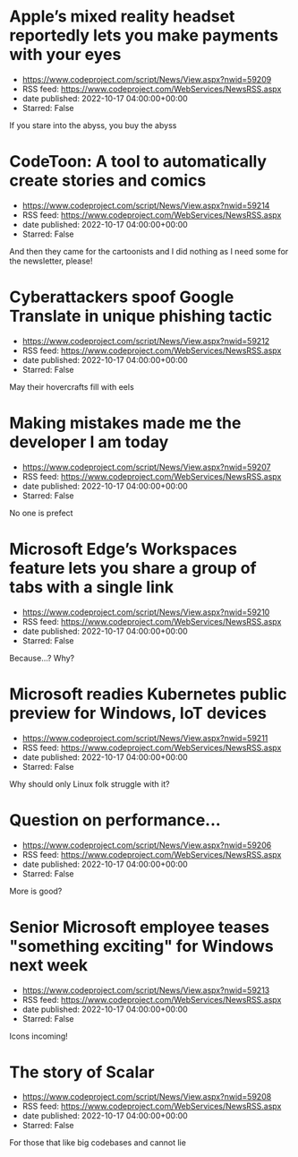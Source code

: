 # Apple’s mixed reality headset reportedly lets you make payments with your eyes
 - https://www.codeproject.com/script/News/View.aspx?nwid=59209
 - RSS feed: https://www.codeproject.com/WebServices/NewsRSS.aspx
 - date published: 2022-10-17 04:00:00+00:00
 - Starred: False

If you stare into the abyss, you buy the abyss

# CodeToon: A tool to automatically create stories and comics
 - https://www.codeproject.com/script/News/View.aspx?nwid=59214
 - RSS feed: https://www.codeproject.com/WebServices/NewsRSS.aspx
 - date published: 2022-10-17 04:00:00+00:00
 - Starred: False

And then they came for the cartoonists and I did nothing as I need some for the newsletter, please!

# Cyberattackers spoof Google Translate in unique phishing tactic
 - https://www.codeproject.com/script/News/View.aspx?nwid=59212
 - RSS feed: https://www.codeproject.com/WebServices/NewsRSS.aspx
 - date published: 2022-10-17 04:00:00+00:00
 - Starred: False

May their hovercrafts fill with eels

# Making mistakes made me the developer I am today
 - https://www.codeproject.com/script/News/View.aspx?nwid=59207
 - RSS feed: https://www.codeproject.com/WebServices/NewsRSS.aspx
 - date published: 2022-10-17 04:00:00+00:00
 - Starred: False

No one is prefect

# Microsoft Edge’s Workspaces feature lets you share a group of tabs with a single link
 - https://www.codeproject.com/script/News/View.aspx?nwid=59210
 - RSS feed: https://www.codeproject.com/WebServices/NewsRSS.aspx
 - date published: 2022-10-17 04:00:00+00:00
 - Starred: False

Because...? Why?

# Microsoft readies Kubernetes public preview for Windows, IoT devices
 - https://www.codeproject.com/script/News/View.aspx?nwid=59211
 - RSS feed: https://www.codeproject.com/WebServices/NewsRSS.aspx
 - date published: 2022-10-17 04:00:00+00:00
 - Starred: False

Why should only Linux folk struggle with it?

# Question on performance...
 - https://www.codeproject.com/script/News/View.aspx?nwid=59206
 - RSS feed: https://www.codeproject.com/WebServices/NewsRSS.aspx
 - date published: 2022-10-17 04:00:00+00:00
 - Starred: False

More is good?

# Senior Microsoft employee teases "something exciting" for Windows next week
 - https://www.codeproject.com/script/News/View.aspx?nwid=59213
 - RSS feed: https://www.codeproject.com/WebServices/NewsRSS.aspx
 - date published: 2022-10-17 04:00:00+00:00
 - Starred: False

Icons incoming!

# The story of Scalar
 - https://www.codeproject.com/script/News/View.aspx?nwid=59208
 - RSS feed: https://www.codeproject.com/WebServices/NewsRSS.aspx
 - date published: 2022-10-17 04:00:00+00:00
 - Starred: False

For those that like big codebases and cannot lie
